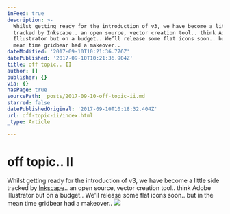 ```yaml
---
inFeed: true
description: >-
  Whilst getting ready for the introduction of v3, we have become a little side
  tracked by Inkscape.. an open source, vector creation tool.. think Adobe
  Illustrator but on a budget.. We’ll release some flat icons soon.. but in the
  mean time gridbear had a makeover..
dateModified: '2017-09-10T10:21:36.776Z'
datePublished: '2017-09-10T10:21:36.904Z'
title: off topic.. II
author: []
publisher: {}
via: {}
hasPage: true
sourcePath: _posts/2017-09-10-off-topic-ii.md
starred: false
datePublishedOriginal: '2017-09-10T10:18:32.404Z'
url: off-topic-ii/index.html
_type: Article

---
```

# off topic.. II

Whilst getting ready for the introduction of v3, we have become a little side tracked by [Inkscape][0].. an open source, vector creation tool.. think Adobe Illustrator but on a budget.. We'll release some flat icons soon.. but in the mean time gridbear had a makeover..
![](https://imgflo.herokuapp.com/graph/2b2431f8e7ba7b0/f3fa4ff66221b286bd1b9fbf0dabab41/croprotate.png?cropheight=615&cropwidth=497&degrees=0&input=https%3A%2F%2Fthe-grid-user-content.s3-us-west-2.amazonaws.com%2F1bf9a405-6bc7-42a7-8264-dd9a86deddbe.png&x=83&y=0)

[0]: https://inkscape.org/